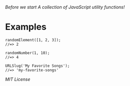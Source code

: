 _Before we start_
_A collection of JavaScript utility functions!_

# Examples

```
randomElement([1, 2, 3]);
//=> 2
```

```
randomNumber(1, 10);
//=> 4
```

```
URLSlug('My Favorite Songs');
//=> 'my-favorite-songs'
```

_MIT License_
